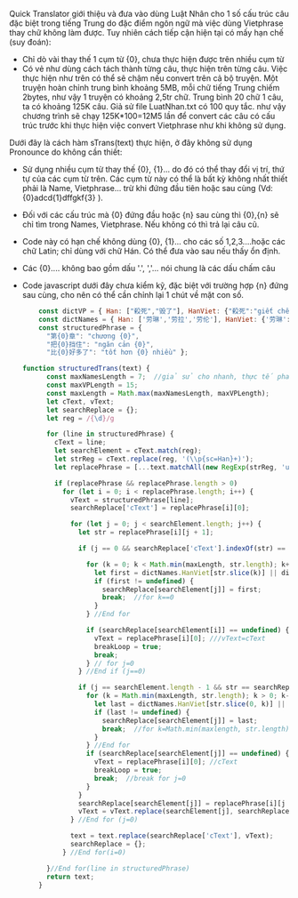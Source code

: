 Quick Translator giới thiệu và đưa vào dùng Luật Nhân cho 1 số cấu trúc câu đặc biệt trong tiếng Trung do đặc điểm ngôn ngữ mà việc dùng Vietphrase thay chữ không làm được. Tuy nhiên cách tiếp cận hiện tại có mấy hạn chế (suy đoán):

- Chỉ dò vài thay thế 1 cụm từ {0}, chưa thực hiện được trên nhiều cụm từ
- Có vẻ như dùng cách tách thành từng câu, thực hiện trên từng câu. Việc thực hiện như trên có thể sẽ chậm nếu convert trên cả bộ truyện. Một truyện hoàn chỉnh trung bình khoảng 5MB, mỗi chữ tiếng Trung chiếm 2bytes, như vậy 1 truyện có khoảng 2,5tr chữ. Trung bình 20 chữ 1 câu, ta có khoảng 125K câu. Giả sử file LuatNhan.txt có 100 quy tắc. như vậy chương trình sẽ chạy 125K*100=12M5 lần để convert các câu có cấu trúc trước khi thực hiện việc convert Vietphrase như khi không sử dụng.

Dưới đây là cách hàm sTrans(text) thực hiện, ở đây không sử dụng Pronounce do không cần thiết:

- Sử dụng nhiều cụm từ thay thế {0}, {1}... do đó có thể thay đổi vị trí, thứ tự của các cụm từ trên. Các cụm từ này có thể là bất kỳ không nhất thiết phải là Name, Vietphrase... trừ khi đứng đầu tiên hoặc sau cùng (Vd: {0}adcd{1}dffgkf{3} ).
- Đối với các cấu trúc mà {0} đứng đầu hoặc {n} sau cùng thì {0},{n} sẽ chỉ tìm trong Names, Vietphrase. Nếu không có thì trả lại câu cũ.
- Code này có hạn chế không dùng {0}, {1}... cho các số 1,2,3....hoặc các chữ Latin; chỉ dùng với chữ Hán. Có thể đưa vào sau nếu thấy ổn định.
- Các {0}.... không bao gồm dấu '.', ','... nói chung là các dấu chấm câu
- Code javascript dưới đây chưa kiểm kỹ, đặc biệt với trường hợp {n} đứng sau cùng, cho nên có thể cần chỉnh lại 1 chút về mặt con số.

  ```js
      const dictVP = { Han: ["殺死","毁了"], HanViet: {"殺死":"giết chết", "毁了":"hủy"} }; // dùng format này cho giống trong file index.html
      const dictNames = { Han: ['劳琳','劳拉','劳伦'], HanViet: {'劳琳':'Laurine','劳拉':'Laura','劳伦':'Lorene'} }; 
      const structuredPhrase = {
        "第{0}章": "chương {0}",
        "把{0}挡住": "ngăn cản {0}",
        "比{0}好多了": "tốt hơn {0} nhiều" };

  function structuredTrans(text) {
        const maxNamesLength = 7;  //giả sử cho nhanh, thực tế phải tìm length từ tiếng Trung dài nhất
        const maxVPLength = 15;
        const maxLength = Math.max(maxNamesLength, maxVPLength);
        let cText, vText;
        let searchReplace = {};
        let reg = /{\d}/g

        for (line in structuredPhrase) {
          cText = line;
          let searchElement = cText.match(reg);
          let strReg = cText.replace(reg, '(\\p{sc=Han}+)');
          let replacePhrase = [...text.matchAll(new RegExp(strReg, 'ug'))];

          if (replacePhrase && replacePhrase.length > 0)
            for (let i = 0; i < replacePhrase.length; i++) {
              vText = structuredPhrase[line];
              searchReplace['cText'] = replacePhrase[i][0];

              for (let j = 0; j < searchElement.length; j++) {
                let str = replacePhrase[i][j + 1];

                if (j == 0 && searchReplace['cText'].indexOf(str) == 0) { //dạng {0}ksjdhf......

                  for (k = 0; k < Math.min(maxLength, str.length); k++) {
                    let first = dictNames.HanViet[str.slice(k)] || dictVP.HanViet[str.slice(k)];
                    if (first != undefined) {
                      searchReplace[searchElement[j]] = first;
                      break;  //for k==0
                    }
                  } //End for

                  if (searchReplace[searchElement[i]] == undefined) {
                    vText = replacePhrase[i][0]; ///vText=cText
                    breakLoop = true;
                    break;
                  } // for j=0
                } //End if (j==0)

                if (j == searchElement.length - 1 && str == searchReplace['cText'].slice(-str.length)) { //dạng .....kdfhkhdf{n}
                  for (k = Math.min(maxLength, str.length); k > 0; k--) {
                    let last = dictNames.HanViet[str.slice(0, k)] || dictVP.HanViet[str.slice(0, k)];
                    if (last != undefined) {
                      searchReplace[searchElement[j]] = last;
                      break;  //for k=Math.min(maxlength, str.length)
                    }
                  } //End for
                  if (searchReplace[searchElement[j]] == undefined) {
                    vText = replacePhrase[i][0]; //cText
                    breakLoop = true;
                    break;  //break for j=0
                  }
                }
                searchReplace[searchElement[j]] = replacePhrase[i][j + 1];
                vText = vText.replace(searchElement[j], searchReplace[searchElement[j]]);
              } //End for (j=0)

              text = text.replace(searchReplace['cText'], vText);
              searchReplace = {};
            } //End for(i=0)  

        }//End for(line in structuredPhrase)
        return text;
      }
  ```
  

